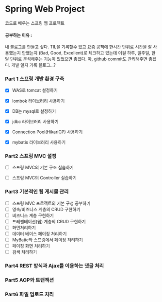 # Spring Web Project

코드로 배우는 스프링 웹 프로젝트

#### 공부하는 이유 : 

내 블로그를 만들고 싶다. TIL을 기록할수 있고 요즘 공책에 한시간 단위로 시간을 잘 사용했는지 안했는지 (Bad, Good, Excellent)로 체크하고 있는데 이걸 하루, 일주일, 한달 단위로 분석해주는 기능이 있었으면 좋겠다. 아, github commit도 관리해주면 좋겠다. 개발 일지 기록 블로그…?

### Part 1 스프링 개발 환경 구축

- [x] WAS로 tomcat 설정하기
- [x] lombok 라이브러리 사용하기
- [x] DB는 mysql로 설정하기
- [x] jdbc 라이브러리 사용하기
- [x] Connection Pool(HikariCP) 사용하기
- [x] mybatis 라이브러리 사용하기



### Part2 스프링 MVC 설정

- [ ] 스프링 MVC의 기본 구조 실습하기
- [ ] 스프링 MVC의 Controller 실습하기



### Part3 기본적인 웹 게시물 관리

- [ ] 스프링 MVC 프로젝트의 기본 구성 공부하기
- [ ] 영속/비즈니스 계층의 CRUD 구현하기
- [ ] 비즈니스 계층 구현하기
- [ ] 프레젠테이션(웹) 계층의 CRUD 구현하기
- [ ] 화면처리하기
- [ ] 데이터 베이스 페이징 처리하기
- [ ] MyBatic와 스프링에서 페이징 처리하기
- [ ] 페이징 화면 처리하기
- [ ] 검색 처리하기

### Part4 REST 방식과 Ajax를 이용하는 댓글 처리

### Part5 AOP와 트랜잭션

### Part6 파일 업로드 처리